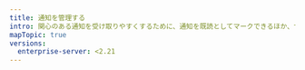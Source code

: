 ```yaml
---
title: 通知を管理する
intro: 関心のある通知を受け取りやすくするために、通知を既読としてマークできるほか、サブスクライブする、サブスクライブの通知を解除する、そしてリポジトリを Watch および Watch 解除することができます。
mapTopic: true
versions:
  enterprise-server: <2.21
---
```



